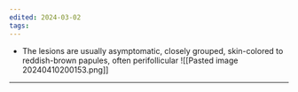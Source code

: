```yaml
---
edited: 2024-03-02
tags:
---
```

- The lesions are usually asymptomatic, closely grouped, skin-colored to reddish-brown papules, often perifollicular
![[Pasted image 20240410200153.png]] 

---
